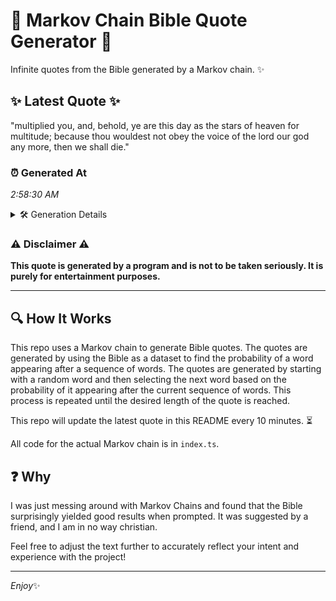 # 📖 Markov Chain Bible Quote Generator 📖

Infinite quotes from the Bible generated by a Markov chain. ✨

## ✨ Latest Quote ✨
"multiplied you, and, behold, ye are this day as the stars of heaven for multitude; because thou wouldest not obey the voice of the lord our god any more, then we shall die."

### ⏰ Generated At
*2:58:30 AM*

<details>
    <summary>🛠️ Generation Details</summary>
    <p>
        <strong>🌱 Seed:</strong> multiplied<br>
        <strong>🔄 Iterations:</strong> 32<br>
        <strong>📜 Context History:</strong><br>[ multiplied ]: you,<br>[ multiplied, you, ]: and,<br>[ multiplied, you,, and, ]: behold,<br>[ multiplied, you,, and,, behold, ]: ye<br>[ multiplied, you,, and,, behold,, ye ]: are<br>[ multiplied, you,, and,, behold,, ye, are ]: this<br>[ you,, and,, behold,, ye, are, this ]: day<br>[ and,, behold,, ye, are, this, day ]: as<br>[ behold,, ye, are, this, day, as ]: the<br>[ ye, are, this, day, as, the ]: stars<br>[ are, this, day, as, the, stars ]: of<br>[ this, day, as, the, stars, of ]: heaven<br>[ day, as, the, stars, of, heaven ]: for<br>[ as, the, stars, of, heaven, for ]: multitude;<br>[ the, stars, of, heaven, for, multitude; ]: because<br>[ stars, of, heaven, for, multitude;, because ]: thou<br>[ of, heaven, for, multitude;, because, thou ]: wouldest<br>[ heaven, for, multitude;, because, thou, wouldest ]: not<br>[ for, multitude;, because, thou, wouldest, not ]: obey<br>[ multitude;, because, thou, wouldest, not, obey ]: the<br>[ because, thou, wouldest, not, obey, the ]: voice<br>[ thou, wouldest, not, obey, the, voice ]: of<br>[ wouldest, not, obey, the, voice, of ]: the<br>[ not, obey, the, voice, of, the ]: lord<br>[ obey, the, voice, of, the, lord ]: our<br>[ the, voice, of, the, lord, our ]: god<br>[ voice, of, the, lord, our, god ]: any<br>[ of, the, lord, our, god, any ]: more,<br>[ the, lord, our, god, any, more, ]: then<br>[ lord, our, god, any, more,, then ]: we<br>[ our, god, any, more,, then, we ]: shall<br>[ god, any, more,, then, we, shall ]: die.<br>
    </p>
</details>

### ⚠️ Disclaimer ⚠️
**This quote is generated by a program and is not to be taken seriously. It is purely for entertainment purposes.**

---

## 🔍 How It Works

This repo uses a Markov chain to generate Bible quotes. The quotes are generated by using the Bible as a dataset to find the probability of a word appearing after a sequence of words. The quotes are generated by starting with a random word and then selecting the next word based on the probability of it appearing after the current sequence of words. This process is repeated until the desired length of the quote is reached.

This repo will update the latest quote in this README every 10 minutes. ⏳

All code for the actual Markov chain is in `index.ts`.

## ❓ Why

I was just messing around with Markov Chains and found that the Bible surprisingly yielded good results when prompted. 
It was suggested by a friend, and I am in no way christian.

Feel free to adjust the text further to accurately reflect your intent and experience with the project!

---

*Enjoy*✨
